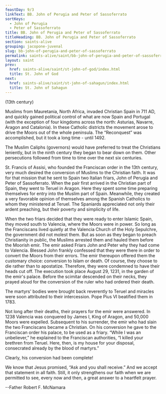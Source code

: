 ```yaml
---
feastDay: 9/3
linkText: BB. John of Perugia and Peter of Sassoferrato
sortKeys:
  - John of Perugia
  - Peter of Sassoferrato
title: BB. John of Perugia and Peter of Sassoferrato
titleHeading: BB. John of Perugia and Peter of Sassoferrato
section: saints-alive
grouping: jacopone-juvenal
slug: bb-john-of-perugia-and-peter-of-sassoferrato
permalink: saints-alive/saint/bb-john-of-perugia-and-peter-of-sassoferrato/index.html
layout: saint
prev:
  href: saints-alive/saint/st-john-of-god/index.html
  title: St. John of God
next:
  href: saints-alive/saint/st-john-of-sahagun/index.html
  title: St. John of Sahagun
---
```

(13th century)

Muslims from Mauretania, North Africa, invaded Christian Spain in 711 AD, and quickly gained political control of what are now Spain and Portugal (with the exception of four kingdoms across the north: Asturias, Navarre, Aragon and Catalonia). In these Catholic districts the movement arose to drive the Moors out of the whole peninsula. The “Reconquest” was accomplished, but it took a long time - until 1492.

The Muslim Caliphs (governors) would have preferred to treat the Christians leniently, but in the ninth century they began to bear down on them. Other persecutions followed from time to time over the next six centuries.

St. Francis of Assisi, who founded the Franciscan order in the 13th century, very much desired the conversion of Muslims to the Christian faith. It was for that mission that he sent to Spain two Italian friars, John of Perugia and Peter of Sassoferrato. When the pair first arrived in the Christian part of Spain, they went to Teruel in Aragon. Here they spent some time preparing themselves for entry into the Muslim part of Spain. Meanwhile, they created a very favorable opinion of themselves among the Spanish Catholics to whom they ministered at Teruel. The Spaniards appreciated not only their ardent preaching, but their poverty and simplicity of life.

When the two friars decided that they were ready to enter Islamic Spain, they moved south to Valencia, where the Moors were in power. So long as the Franciscans lived quietly at the Valencia Church of the Holy Sepulchre, the government did not molest them. But as soon as they began to preach Christianity in public, the Muslims arrested them and hauled them before the Moorish emir. The emir asked Friars John and Peter why they had come to Valencia. Blessed John frankly confessed that they were there in order to convert the Moors from their errors. The emir thereupon offered them the customary choice: conversion to Islam or death. Of course, they choose to die rather than to apostatize. Therefore, they were condemned to have their heads cut off. The execution took place August 29, 1231, in the garden of the emir's palace. Before the scimitar descended on their necks, they prayed aloud for the conversion of the ruler who had ordered their death.

The martyrs' bodies were brought back reverently to Teruel and miracles were soon attributed to their intercession. Pope Pius VI beatified them in 1783.

Not long after their deaths, their prayers for the emir were answered. In 1238 Valencia was conquered by James I, King of Aragon, and 50,000 Moors were expelled. Subsequent to his surrender, the emir who had slain the two Franciscans became a Christian. On his conversion he gave to the Franciscan order his palace, to be used as a friary. “While I was an unbeliever,” he explained to the Franciscan authorities, “I killed your brethren from Teruel. Here, then, is my house for your disposal, consecrated already by the blood of martyrs.”

Clearly, his conversion had been complete!

We know that Jesus promised, “Ask and you shall receive.” And we accept that statement in all faith. Still, it only strengthens our faith when we are permitted to see, every now and then, a great answer to a heartfelt prayer.

\--Father Robert F. McNamara